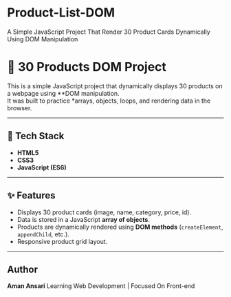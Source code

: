 # Product-List-DOM
A Simple JavaScript Project That Render 30 Product Cards Dynamically Using DOM Manipulation
# 🛒 30 Products DOM Project

This is a simple JavaScript project that dynamically displays 30 products on a webpage using **DOM manipulation.  
It was built to practice *arrays, objects, loops, and rendering data in the browser.

---

## 🚀 Tech Stack
- **HTML5**
- **CSS3**
- **JavaScript (ES6)**

---

## ✨ Features
- Displays 30 product cards (image, name, category, price, id).
- Data is stored in a JavaScript **array of objects**.
- Products are dynamically rendered using **DOM methods** (`createElement`, `appendChild`, etc.).
- Responsive product grid layout.

---

## Author
**Aman Ansari**
Learning Web Development | Focused On Front-end


